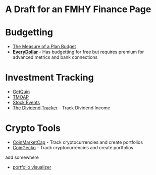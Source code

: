 # A Draft for an FMHY Finance Page

# Budgetting
* [The Measure of a Plan Budget](https://themeasureofaplan.com/budget-tracking-tool/)
* **[EveryDollar](https://everydollar.com)** - Has budgetting for free but requires premium for advanced metrics and bank connections 


# Investment Tracking
* [GetQuin](https://getquin.com)
* [TMOAP](https://themeasureofaplan.com/investment-portfolio-tracker/)
* [Stock Events](https://stockevents.app/en)
* [The Dividend Tracker](https://thedividendtracker.com) - Track Dividend Income


# Crypto Tools
* [CoinMarketCap](https://coinmarketcap.com) - Track cryptocurrencies and create portfolios
* [CoinGecko](https://coingecko.com) - Track cryptocurrencies and create portfolios


add somewhere
* [portfolio visualizer](https://portfoliovisualizer.com)
